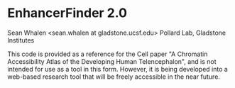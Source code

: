 # EnhancerFinder 2.0

Sean Whalen <sean.whalen at gladstone.ucsf.edu>
Pollard Lab, Gladstone Institutes

This code is provided as a reference for the Cell paper "A Chromatin Accessibility Atlas of the Developing Human Telencephalon", and is not intended for use as a tool in this form.  However, it is being developed into a web-based research tool that will be freely accessible in the near future.
